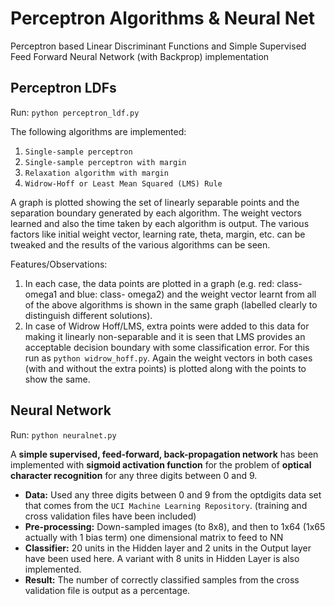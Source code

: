 # Perceptron Algorithms & Neural Net

Perceptron based Linear Discriminant Functions and Simple Supervised Feed Forward Neural Network (with Backprop) implementation

## Perceptron LDFs

Run: `python perceptron_ldf.py`

The following algorithms are implemented:
1. `Single-sample perceptron`  
2. `Single-sample perceptron with margin`  
3. `Relaxation algorithm with margin`  
4. `Widrow-Hoff or Least Mean Squared (LMS) Rule`  

A graph is plotted showing the set of linearly separable points and the separation boundary generated by each algorithm. The weight vectors learned and also the time taken by each algorithm is output. The various factors like initial weight vector, learning rate, theta, margin, etc. can be tweaked and the results of the various algorithms can be seen.

Features/Observations:  
1. In each case, the data points are plotted in a graph (e.g. red: class- omega1 and blue: class- omega2) and the weight vector learnt from all of the above algorithms is shown in the same graph (labelled clearly to distinguish different solutions).
2. In case of Widrow Hoff/LMS, extra points were added to this data for making it linearly non-separable and it is seen that
LMS provides an acceptable decision boundary with some classification error. For this run as `python widrow_hoff.py`. Again the weight vectors in both cases (with and without the extra points) is plotted along with the points to show the same.

## Neural Network

Run: `python neuralnet.py`

A **simple supervised, feed-forward, back-propagation network** has been implemented with **sigmoid activation function** for the problem of **optical character recognition** for any three digits between 0 and 9.

- **Data:** Used any three digits between 0 and 9 from the optdigits data set that comes from the `UCI Machine Learning Repository`. (training and cross validation files have been included)
- **Pre-processing:** Down-sampled images (to 8x8), and then to 1x64 (1x65 actually with 1 bias term) one dimensional matrix to feed to NN
- **Classifier:** 20 units in the Hidden layer and 2 units in the Output layer have been used here. A variant with 8 units in Hidden Layer is also implemented.
- **Result:** The number of correctly classified samples from the cross validation file is output as a percentage.
